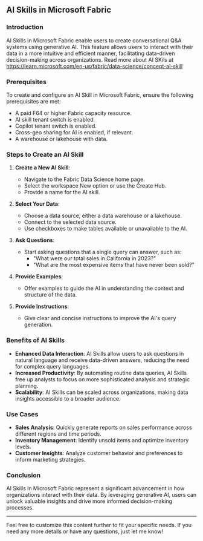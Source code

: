 ## AI Skills in Microsoft Fabric

### Introduction
AI Skills in Microsoft Fabric enable users to create conversational Q&A systems using generative AI. This feature allows users to interact with their data in a more intuitive and efficient manner, facilitating data-driven decision-making across organizations.
Read more about AI SKils at https://learn.microsoft.com/en-us/fabric/data-science/concept-ai-skill

### Prerequisites
To create and configure an AI Skill in Microsoft Fabric, ensure the following prerequisites are met:
- A paid F64 or higher Fabric capacity resource.
- AI skill tenant switch is enabled.
- Copilot tenant switch is enabled.
- Cross-geo sharing for AI is enabled, if relevant.
- A warehouse or lakehouse with data.

### Steps to Create an AI Skill
1. **Create a New AI Skill**: 
   - Navigate to the Fabric Data Science home page.
   - Select the workspace New option or use the Create Hub.
   - Provide a name for the AI skill.

2. **Select Your Data**:
   - Choose a data source, either a data warehouse or a lakehouse.
   - Connect to the selected data source.
   - Use checkboxes to make tables available or unavailable to the AI.

3. **Ask Questions**:
   - Start asking questions that a single query can answer, such as:
     - "What were our total sales in California in 2023?"
     - "What are the most expensive items that have never been sold?"

4. **Provide Examples**:
   - Offer examples to guide the AI in understanding the context and structure of the data.

5. **Provide Instructions**:
   - Give clear and concise instructions to improve the AI's query generation.

### Benefits of AI Skills
- **Enhanced Data Interaction**: AI Skills allow users to ask questions in natural language and receive data-driven answers, reducing the need for complex query languages.
- **Increased Productivity**: By automating routine data queries, AI Skills free up analysts to focus on more sophisticated analysis and strategic planning.
- **Scalability**: AI Skills can be scaled across organizations, making data insights accessible to a broader audience.

### Use Cases
- **Sales Analysis**: Quickly generate reports on sales performance across different regions and time periods.
- **Inventory Management**: Identify unsold items and optimize inventory levels.
- **Customer Insights**: Analyze customer behavior and preferences to inform marketing strategies.

### Conclusion
AI Skills in Microsoft Fabric represent a significant advancement in how organizations interact with their data. By leveraging generative AI, users can unlock valuable insights and drive more informed decision-making processes.

---

Feel free to customize this content further to fit your specific needs. If you need any more details or have any questions, just let me know!
